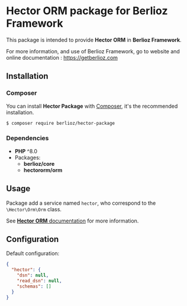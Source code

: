 # Hector ORM package for Berlioz Framework

This package is intended to provide **Hector ORM** in **Berlioz Framework**.

For more information, and use of Berlioz Framework, go to website and online documentation :
https://getberlioz.com

## Installation

### Composer

You can install **Hector Package** with [Composer](https://getcomposer.org/), it's the recommended installation.

```bash
$ composer require berlioz/hector-package
```

### Dependencies

* **PHP** ^8.0
* Packages:
  * **berlioz/core**
  * **hectororm/orm**


## Usage

Package add a service named `hector`, who correspond to the `\Hector\Orm\Orm` class.

See [**Hector ORM** documentation](https://gethectororm.com/) for more information.


## Configuration

Default configuration:
```json
{
  "hector": {
    "dsn": null,
    "read_dsn": null,
    "schemas": []
  }
}
```